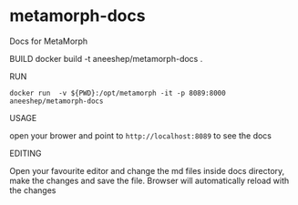 # metamorph-docs

Docs for MetaMorph

BUILD
docker build -t aneeshep/metamorph-docs .


RUN

`docker run  -v ${PWD}:/opt/metamorph -it -p 8089:8000 aneeshep/metamorph-docs`



USAGE

open your brower and point to `http://localhost:8089` to see the docs


EDITING


Open your favourite editor and change the md files inside docs directory, make the changes
and save the file. Browser will automatically reload with the changes

